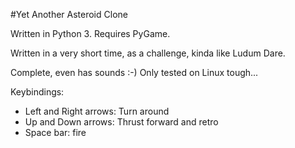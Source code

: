 #Yet Another Asteroid Clone

Written in Python 3. Requires PyGame.

Written in a very short time, as a challenge, kinda like Ludum Dare.

Complete, even has sounds :-) Only tested on Linux tough...

Keybindings:

* Left and Right arrows: Turn around
* Up and Down arrows: Thrust forward and retro
* Space bar: fire
